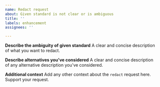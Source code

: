 ```yaml
---
name: Redact request
about: Given standard is not clear or is ambiguous
title: ''
labels: enhancement
assignees: ''

---
```


**Describe the ambiguity of given standard**
A clear and concise description of what you want to redact.

**Describe alternatives you've considered**
A clear and concise description of any alternative description you've considered.

**Additional context**
Add any other context about the `redact` request here. Support your request.
